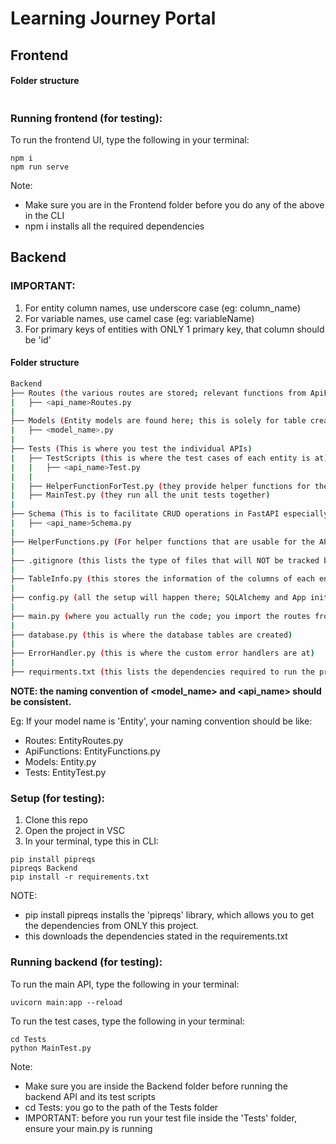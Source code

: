 # Learning Journey Portal
## Frontend

#### Folder structure
```bash 

```
### Running frontend (for testing):
To run the frontend UI, type the following in your terminal:
```
npm i 
npm run serve
```
Note: 
- Make sure you are in the Frontend folder before you do any of the above in the CLI
- npm i installs all the required dependencies 

## Backend
### IMPORTANT: 
1. For entity column names, use underscore case (eg: column_name) 
2. For variable names, use camel case (eg: variableName)
3. For primary keys of entities with ONLY 1 primary key, that column should be 'id'

#### Folder structure

```bash 
Backend
├── Routes (the various routes are stored; relevant functions from ApiFunctions are imported)
|   ├── <api_name>Routes.py
|
├── Models (Entity models are found here; this is solely for table creation for SQL)
|   ├── <model_name>.py
|
├── Tests (This is where you test the individual APIs)
|   ├── TestScripts (this is where the test cases of each entity is at)
|   |   ├── <api_name>Test.py
|   |
|   ├── HelperFunctionForTest.py (they provide helper functions for the test cases)
|   ├── MainTest.py (they run all the unit tests together)
|
├── Schema (This is to facilitate CRUD operations in FastAPI especially for SQL)
|   ├── <api_name>Schema.py
|
├── HelperFunctions.py (For helper functions that are usable for the API)
|
├── .gitignore (this lists the type of files that will NOT be tracked by GitHub)
|
├── TableInfo.py (this stores the information of the columns of each entity)
|
├── config.py (all the setup will happen there; SQLAlchemy and App initialisation)
|
├── main.py (where you actually run the code; you import the routes from the Routes folder)
|
├── database.py (this is where the database tables are created)
|
├── ErrorHandler.py (this is where the custom error handlers are at)
|
├── requirments.txt (this lists the dependencies required to run the project)
```

**NOTE: the naming convention of <model_name> and <api_name> should be consistent.**

Eg: If your model name is 'Entity', your naming convention should be like:
- Routes: EntityRoutes.py
- ApiFunctions: EntityFunctions.py
- Models: Entity.py
- Tests: EntityTest.py


### Setup (for testing):
1. Clone this repo
2. Open the project in VSC 
3. In your terminal, type this in CLI: 
```
pip install pipreqs
pipreqs Backend
pip install -r requirements.txt
```

NOTE: 
- pip install pipreqs installs the 'pipreqs' library, which allows you to get the dependencies from ONLY this project.
- this downloads the dependencies stated in the requirements.txt

### Running backend (for testing):
To run the main API, type the following in your terminal:
```
uvicorn main:app --reload    
```

To run the test cases, type the following in your terminal:
```
cd Tests
python MainTest.py
```
Note: 
- Make sure you are inside the Backend folder before running the backend API and its test scripts
- cd Tests: you go to the path of the Tests folder
- IMPORTANT: before you run your test file inside the 'Tests' folder, ensure your main.py is running

